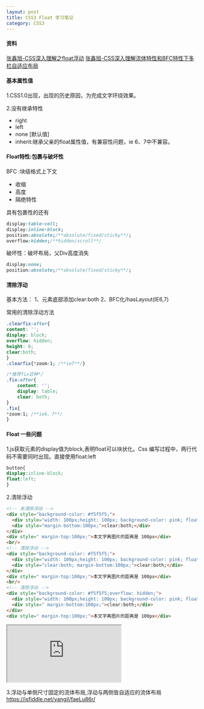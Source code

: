 ```yaml
---
layout: post
title: CSS3 Float 学习笔记
category: CSS3
---
```

#### 资料

[张鑫旭-CSS深入理解之float浮动](http://www.imooc.com/learn/121)
[张鑫旭-CSS深入理解流体特性和BFC特性下多栏自适应布局](http://www.zhangxinxu.com/wordpress/2015/02/css-deep-understand-flow-bfc-column-two-auto-layout/)


#### 基本属性值

1.CSS1.0出现，出现的历史原因，为完成文字环绕效果。

2.没有继承特性

- right
- left
- none [默认值]
- inherit:继承父亲的float属性值，有兼容性问题，ie 6、7中不兼容。


#### Float特性:包裹与破坏性

BFC :块级格式上下文

- 收缩
- 高度
- 隔绝特性

具有包裹性的还有
```css
display:table-cell;
display:inline-block;
position:absolute;/**absolute/fixed/sticky**/;
overflow:hidden;/**hidden/scroll**/
```

破坏性：破坏布局，父Div高度消失
```css
display:none;
position:absolute;/**absolute/fixed/sticky**/;
```

#### 清除浮动
基本方法：
1、元素底部添加clear:both
2、BFC化/hasLayout(IE6,7)

常用的清除浮动方法

```css
.clearfix:after{
content: '';
display: block;
overflow: hidden;
height: 0;
clear:both;
}
.clearfix{*zoom:1; /**ie7**/}

/*推荐fix这种*/
.fix:after{
    content: '';
    display: table;
    clear: both;
}
.fix{
*zoom:1; /**ie6、7**/
}
```



#### Float 一些问题

1.js获取元素的display值为block,表明float可以块状化。Css 编写过程中，两行代码不需要同时出现。直接使用float:left
```css
button{
display:inline-block;
float:left;
}

```

2.清除浮动

```html
<!-- 未清除浮动 -->
<div style="background-color: #f5f5f5;">
  <div style="width: 100px;height: 100px; background-color: pink; float:left;"></div>
  <div style="margin-bottom:100px;">clear:both;</div>
</div>
<div style=" margin-top:100px;">本文字离图片的距离是 100px</div>
<br/>
<!-- 清除浮动 -->
<div style="background-color: #f5f5f5;">
  <div style="width: 100px;height: 100px; background-color: pink; float:left;"></div>
  <div style="clear:both; margin-bottom:100px;">clear:both;</div>
</div>
<div style=" margin-top:100px;">本文字离图片的距离是 100px</div>
<br/>
<!-- 清除浮动 -->
<div style="background-color: #f5f5f5;overflow: hidden;">
  <div style="width: 100px;height: 100px; background-color: pink; float:left;"></div>
  <div style=" margin-bottom:100px;">clear:both;</div>
</div>
<div style=" margin-top:100px;">本文字离图片的距离是 100px</div>

```

<iframe src="https://jsfiddle.net/yangjl/53teyasv/"></iframe>  

3.浮动与单侧尺寸固定的流体布局,浮动与两侧皆自适应的流体布局
https://jsfiddle.net/yangjl/faeLu86r/
